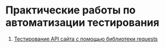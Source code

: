 # Практические работы по автоматизации тестирования

1. [Тестирование API сайта с помощью библиотеки requests](https://github.com/Socol11/QA_auto_test/tree/main/1.API_requests)

